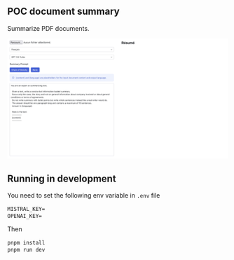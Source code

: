 ## POC document summary

Summarize PDF documents.

![screenshot](./screenshot.png)

## Running in development

You need to set the following env variable in `.env` file

```
MISTRAL_KEY=
OPENAI_KEY=
```

Then 
```
pnpm install
pnpm run dev
```
